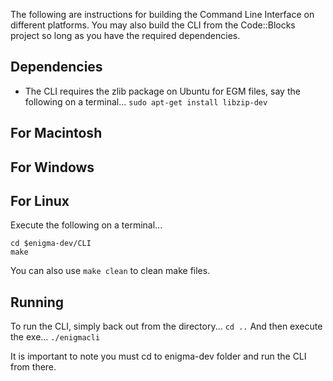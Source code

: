 The following are instructions for building the Command Line Interface on different platforms. You may also build the CLI from the Code::Blocks project so long as you have the required dependencies.

Dependencies
-------------------
- The CLI requires the zlib package on Ubuntu for EGM files, say the following on a terminal...
`sudo apt-get install libzip-dev`

For Macintosh
-------------------

For Windows
-------------------

For Linux
-------------------
Execute the following on a terminal...
```
cd $enigma-dev/CLI
make
```
You can also use `make clean` to clean make files.

Running
-------------------
To run the CLI, simply back out from the directory...
`cd ..`
And then execute the exe...
`./enigmacli`

It is important to note you must cd to enigma-dev folder and run the CLI from there.
